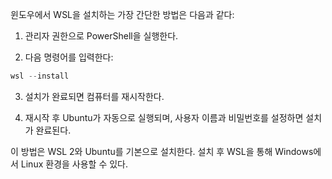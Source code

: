 윈도우에서 WSL을 설치하는 가장 간단한 방법은 다음과 같다:

1. 관리자 권한으로 PowerShell을 실행한다.

2. 다음 명령어를 입력한다:

```powershell
wsl --install
```

3. 설치가 완료되면 컴퓨터를 재시작한다.

4. 재시작 후 Ubuntu가 자동으로 실행되며, 사용자 이름과 비밀번호를 설정하면 설치가 완료된다.

이 방법은 WSL 2와 Ubuntu를 기본으로 설치한다. 설치 후 WSL을 통해 Windows에서 Linux 환경을 사용할 수 있다.
